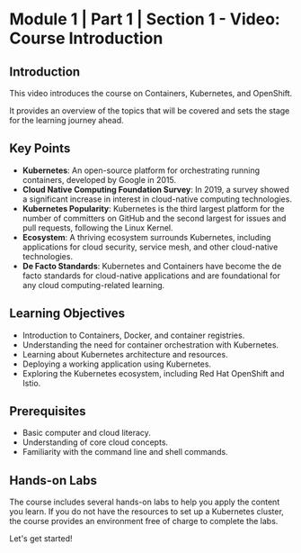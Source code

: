 # Module 1 | Part 1 | Section 1 - Video: Course Introduction

## Introduction

This video introduces the course on Containers, Kubernetes, and OpenShift.

It provides an overview of the topics that will be covered and sets the stage for the learning journey ahead.

## Key Points

- **Kubernetes**: An open-source platform for orchestrating running containers, developed by Google in 2015.
- **Cloud Native Computing Foundation Survey**: In 2019, a survey showed a significant increase in interest in cloud-native computing technologies.
- **Kubernetes Popularity**: Kubernetes is the third largest platform for the number of committers on GitHub and the second largest for issues and pull requests, following the Linux Kernel.
- **Ecosystem**: A thriving ecosystem surrounds Kubernetes, including applications for cloud security, service mesh, and other cloud-native technologies.
- **De Facto Standards**: Kubernetes and Containers have become the de facto standards for cloud-native applications and are foundational for any cloud computing-related learning.

## Learning Objectives

- Introduction to Containers, Docker, and container registries.
- Understanding the need for container orchestration with Kubernetes.
- Learning about Kubernetes architecture and resources.
- Deploying a working application using Kubernetes.
- Exploring the Kubernetes ecosystem, including Red Hat OpenShift and Istio.

## Prerequisites

- Basic computer and cloud literacy.
- Understanding of core cloud concepts.
- Familiarity with the command line and shell commands.

## Hands-on Labs
The course includes several hands-on labs to help you apply the content you learn. If you do not have the resources to set up a Kubernetes cluster, the course provides an environment free of charge to complete the labs.

Let's get started!